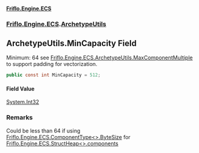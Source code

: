 #### [Friflo.Engine.ECS](index.md#'index')
### [Friflo.Engine.ECS](Friflo.Engine.ECS.md#'Friflo.Engine.ECS').[ArchetypeUtils](ArchetypeUtils.md#'Friflo.Engine.ECS.ArchetypeUtils')

## ArchetypeUtils.MinCapacity Field

Minimum: 64 see [Friflo.Engine.ECS.ArchetypeUtils.MaxComponentMultiple](https://docs.microsoft.com/en-us/dotnet/api/Friflo.Engine.ECS.ArchetypeUtils.MaxComponentMultiple#'Friflo.Engine.ECS.ArchetypeUtils.MaxComponentMultiple') to support padding for vectorization.

```csharp
public const int MinCapacity = 512;
```

#### Field Value
[System.Int32](https://docs.microsoft.com/en-us/dotnet/api/System.Int32#'System.Int32')

### Remarks
Could be less than 64 if using [Friflo.Engine.ECS.ComponentType&lt;&gt;.ByteSize](https://docs.microsoft.com/en-us/dotnet/api/Friflo.Engine.ECS.ComponentType-1.ByteSize#'Friflo.Engine.ECS.ComponentType`1.ByteSize') for [Friflo.Engine.ECS.StructHeap&lt;&gt;.components](https://docs.microsoft.com/en-us/dotnet/api/Friflo.Engine.ECS.StructHeap-1.components#'Friflo.Engine.ECS.StructHeap`1.components')